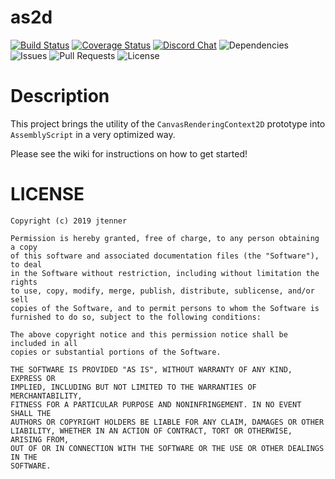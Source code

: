 # as2d

[![Build Status](https://travis-ci.org/as2d/as2d.svg?branch=master)](https://travis-ci.org/as2d/as2d)
[![Coverage Status](https://coveralls.io/repos/github/as2d/as2d/badge.svg?branch=master)](https://coveralls.io/github/as2d/as2d?branch=master)
[![Discord Chat](https://img.shields.io/discord/542768132658429962.svg?style=flat)](https://discord.gg/j4UQCKT)
![Dependencies](https://img.shields.io/librariesio/github/as2d/as2d.svg?style=flat)
![Issues](https://img.shields.io/github/issues/as2d/as2d.svg?style=flat)
![Pull Requests](https://img.shields.io/github/issues-pr/as2d/as2d.svg?style=flat)
![License](https://img.shields.io/github/license/as2d/as2d.svg?style=flat)

# Description

This project brings the utility of the `CanvasRenderingContext2D` prototype into `AssemblyScript` in
a very optimized way.

Please see the wiki for instructions on how to get started!

# LICENSE

```
Copyright (c) 2019 jtenner

Permission is hereby granted, free of charge, to any person obtaining a copy
of this software and associated documentation files (the "Software"), to deal
in the Software without restriction, including without limitation the rights
to use, copy, modify, merge, publish, distribute, sublicense, and/or sell
copies of the Software, and to permit persons to whom the Software is
furnished to do so, subject to the following conditions:

The above copyright notice and this permission notice shall be included in all
copies or substantial portions of the Software.

THE SOFTWARE IS PROVIDED "AS IS", WITHOUT WARRANTY OF ANY KIND, EXPRESS OR
IMPLIED, INCLUDING BUT NOT LIMITED TO THE WARRANTIES OF MERCHANTABILITY,
FITNESS FOR A PARTICULAR PURPOSE AND NONINFRINGEMENT. IN NO EVENT SHALL THE
AUTHORS OR COPYRIGHT HOLDERS BE LIABLE FOR ANY CLAIM, DAMAGES OR OTHER
LIABILITY, WHETHER IN AN ACTION OF CONTRACT, TORT OR OTHERWISE, ARISING FROM,
OUT OF OR IN CONNECTION WITH THE SOFTWARE OR THE USE OR OTHER DEALINGS IN THE
SOFTWARE.
```
